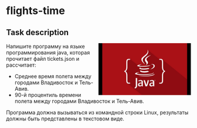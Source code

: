 # flights-time

## Task description

<img align="right" width="50%" src="././images/java-pic.jpg">

Напишите программу на языке программирования java, 
которая прочитает файл tickets.json и рассчитает:

- Среднее время полета между городами Владивосток и Тель-Авив.
- 90-й процентиль времени полета между городами Владивосток и Тель-Авив.

Программа должна вызываться из командной строки Linux,
результаты должны быть представлены в текстовом виде.